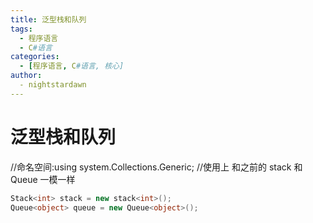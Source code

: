 ```yaml
---
title: 泛型栈和队列
tags:
  - 程序语言
  - C#语言
categories:
  - [程序语言, C#语言, 核心]
author:
  - nightstardawn
---
```


# 泛型栈和队列

//命名空间:using system.Collections.Generic;
//使用上 和之前的 stack 和 Queue 一模一样

```cs
Stack<int> stack = new stack<int>();
Queue<object> queue = new Queue<object>();
```
